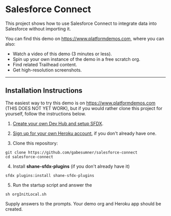 # Salesforce Connect

This project shows how to use Salesforce Connect to integrate data into Salesforce without importing it. 

You can find this demo on <https://www.platformdemos.com>, where you can also:

- Watch a video of this demo (3 minutes or less).
- Spin up your own instance of the demo in a free scratch org.
- Find related Trailhead content.
- Get high-resolution screenshots.

___

## Installation Instructions

The easiest way to try this demo is on <https://www.platformdemos.com> (THIS DOES NOT YET WORK), but if you would rather clone this project for yourself, follow the instructions below.

1. [Create your own Dev Hub and setup SFDX](https://trailhead.salesforce.com/en/content/learn/modules/sfdx_app_dev/sfdx_app_dev_setup_dx).

2. [Sign up for your own Heroku account](https://signup.heroku.com/), if you don't already have one.

3. Clone this repository:

```
git clone https://github.com/gabesumner/salesforce-connect
cd salesforce-connect
```

4. Install **shane-sfdx-plugins** (if you don't already have it)

```
sfdx plugins:install shane-sfdx-plugins
```

5. Run the startup script and answer the 

```
sh orgInitLocal.sh
```

Supply answers to the prompts. Your demo org and Heroku app should be created.